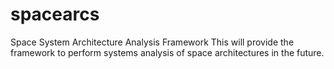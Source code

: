 # spacearcs
Space System Architecture Analysis Framework
This will provide the framework to perform systems analysis of space architectures in the future.
